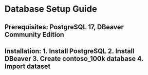 # Database Setup Guide
## Prerequisites: PostgreSQL 17, DBeaver Community Edition
## Installation: 1. Install PostgreSQL 2. Install DBeaver 3. Create contoso_100k database 4. Import dataset
